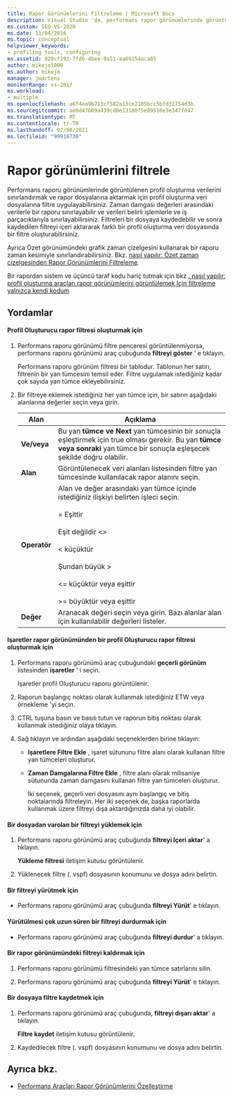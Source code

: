 ```yaml
---
title: Rapor Görünümlerini Filtreleme | Microsoft Docs
description: Visual Studio 'da, performans rapor görünümlerinde görüntülenen ve rapor dosyalarına aktarılmış profil oluşturma verilerini sınırlamak için profil oluşturma veri dosyalarına filtre uygulayın.
ms.custom: SEO-VS-2020
ms.date: 11/04/2016
ms.topic: conceptual
helpviewer_keywords:
- profiling tools, configuring
ms.assetid: 820cf192-7fd6-4bee-9a51-aa69154aca85
author: mikejo5000
ms.author: mikejo
manager: jmartens
monikerRange: vs-2017
ms.workload:
- multiple
ms.openlocfilehash: a6f4ea9b713cf582a13ce2105bcc5bfd32754d3b
ms.sourcegitcommit: ae6d47b09a439cd0e13180f5e89510e3e347fd47
ms.translationtype: MT
ms.contentlocale: tr-TR
ms.lasthandoff: 02/08/2021
ms.locfileid: "99916730"
---
```

# <a name="filter-report-views"></a>Rapor görünümlerini filtrele
Performans raporu görünümlerinde görüntülenen profil oluşturma verilerini sınırlandırmak ve rapor dosyalarına aktarmak için profil oluşturma veri dosyalarına filtre uygulayabilirsiniz. Zaman damgası değerleri arasındaki verilerle bir raporu sınırlayabilir ve verileri belirli işlemlerle ve iş parçacıklarıyla sınırlayabilirsiniz. Filtreleri bir dosyaya kaydedebilir ve sonra kaydedilen filtreyi içeri aktararak farklı bir profil oluşturma veri dosyasında bir filtre oluşturabilirsiniz.

 Ayrıca Özet görünümündeki grafik zaman çizelgesini kullanarak bir raporu zaman kesimiyle sınırlandırabilirsiniz. Bkz. [nasıl yapılır: Özet zaman çizelgesinden Rapor Görünümlerini Filtreleme](../profiling/how-to-filter-report-views-from-the-summary-timeline.md).

 Bir rapordan sistem ve üçüncü taraf kodu hariç tutmak için bkz [. nasıl yapılır: profil oluşturma araçları rapor görünümlerini görüntülemek Için filtreleme yalnızca kendi kodum](../profiling/how-to-filter-profiling-tools-report-views-to-display-just-my-code.md)

## <a name="procedures"></a>Yordamlar

#### <a name="to-create-a-profiler-report-filter"></a>Profil Oluşturucu rapor filtresi oluşturmak için

1. Performans raporu görünümü filtre penceresi görüntülenmiyorsa, performans raporu görünümü araç çubuğunda **filtreyi göster** ' e tıklayın.

     Performans raporu görünüm filtresi bir tablodur. Tablonun her satırı, filtrenin bir yan tümcesini temsil eder. Filtre uygulamak istediğiniz kadar çok sayıda yan tümce ekleyebilirsiniz.

2. Bir filtreye eklemek istediğiniz her yan tümce için, bir satırın aşağıdaki alanlarına değerler seçin veya girin.

    |Alan|Açıklama|
    |-----------|-----------------|
    |**Ve/veya**|Bu yan **tümce ve Next** yan tümcesinin bir sonuçla eşleştirmek için true olması gerekir. Bu yan **tümce veya sonraki** yan tümce bir sonuçla eşleşecek şekilde doğru olabilir.|
    |**Alan**|Görüntülenecek veri alanları listesinden filtre yan tümcesinde kullanılacak rapor alanını seçin.|
    |**Operatör**|Alan ve değer arasındaki yan tümce içinde istediğiniz ilişkiyi belirten işleci seçin.<br /><br /> = Eşittir<br /><br /> Eşit değildir <>  <br /><br /> < küçüktür<br /><br /> Şundan büyük ><br /><br /> <= küçüktür veya eşittir<br /><br /> >= büyüktür veya eşittir|
    |**Değer**|Aranacak değeri seçin veya girin. Bazı alanlar alan için kullanılabilir değerleri listeler.|

#### <a name="to-create-a-profiler-report-filter-from-the-marks-report-view"></a>Işaretler rapor görünümünden bir profil Oluşturucu rapor filtresi oluşturmak için

1. Performans raporu görünümü araç çubuğundaki **geçerli görünüm** listesinden **işaretler** ' i seçin.

    Işaretler profil Oluşturucu raporu görüntülenir.

2. Raporun başlangıç noktası olarak kullanmak istediğiniz ETW veya örnekleme 'yi seçin.

3. CTRL tuşuna basın ve basılı tutun ve raporun bitiş noktası olarak kullanmak istediğiniz olaya tıklayın.

4. Sağ tıklayın ve ardından aşağıdaki seçeneklerden birine tıklayın:

   - **Işaretlere Filtre Ekle** , işaret sütununu filtre alanı olarak kullanan filtre yan tümceleri oluşturur.

   - **Zaman Damgalarına Filtre Ekle** , filtre alanı olarak milisaniye sütununda zaman damgasını kullanan filtre yan tümceleri oluşturur.

     İki seçenek, geçerli veri dosyasını aynı başlangıç ve bitiş noktalarında filtreleyin. Her iki seçenek de, başka raporlarda kullanmak üzere filtreyi dışa aktardığınızda daha iyi olabilir.

#### <a name="to-load-an-existing-filter-from-a-file"></a>Bir dosyadan varolan bir filtreyi yüklemek için

1. Performans raporu görünümü araç çubuğunda **filtreyi Içeri aktar**' a tıklayın.

     **Yükleme filtresi** iletişim kutusu görüntülenir.

2. Yüklenecek filtre (. vspf) dosyasının konumunu ve dosya adını belirtin.

#### <a name="to-execute-a-filter"></a>Bir filtreyi yürütmek için

- Performans raporu görünümü araç çubuğunda **filtreyi Yürüt**' e tıklayın.

#### <a name="to-stop-a-filter-that-is-taking-too-long-to-execute"></a>Yürütülmesi çok uzun süren bir filtreyi durdurmak için

- Performans raporu görünümü araç çubuğunda **filtreyi durdur**' a tıklayın.

#### <a name="to-remove-a-filter-on-a-report-view"></a>Bir rapor görünümündeki filtreyi kaldırmak için

1. Performans raporu görünümü filtresindeki yan tümce satırlarını silin.

2. Performans raporu görünümü araç çubuğunda **filtreyi Yürüt**' e tıklayın.

#### <a name="to-save-a-filter-to-a-file"></a>Bir dosyaya filtre kaydetmek için

1. Performans raporu görünümü araç çubuğunda, **filtreyi dışarı aktar**' a tıklayın.

     **Filtre kaydet** iletişim kutusu görüntülenir.

2. Kaydedilecek filtre (. vspf) dosyasının konumunu ve dosya adını belirtin.

## <a name="see-also"></a>Ayrıca bkz.
- [Performans Araçları Rapor Görünümlerini Özelleştirme](../profiling/customizing-performance-tools-report-views.md)
